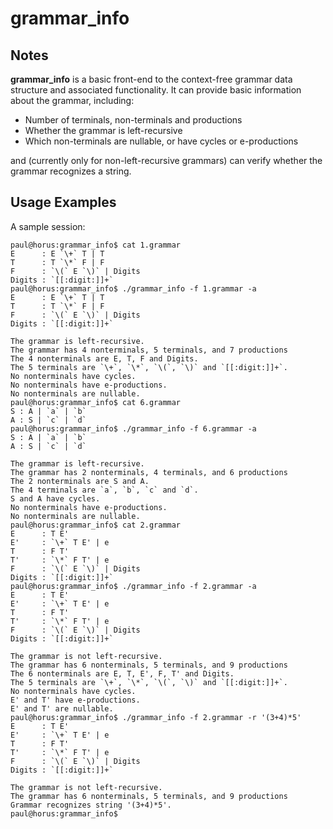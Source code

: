 # grammar_info

## Notes

**grammar_info** is a basic front-end to the context-free grammar data
structure and associated functionality. It can provide basic information
about the grammar, including:

* Number of terminals, non-terminals and productions
* Whether the grammar is left-recursive
* Which non-terminals are nullable, or have cycles or e-productions

and (currently only for non-left-recursive grammars) can verify whether the
grammar recognizes a string.

## Usage Examples

A sample session:

	paul@horus:grammar_info$ cat 1.grammar
	E      : E `\+` T | T
	T      : T `\*` F | F
	F      : `\(` E `\)` | Digits
	Digits : `[[:digit:]]+`
	paul@horus:grammar_info$ ./grammar_info -f 1.grammar -a
	E      : E `\+` T | T
	T      : T `\*` F | F
	F      : `\(` E `\)` | Digits
	Digits : `[[:digit:]]+`

	The grammar is left-recursive.
	The grammar has 4 nonterminals, 5 terminals, and 7 productions
	The 4 nonterminals are E, T, F and Digits.
	The 5 terminals are `\+`, `\*`, `\(`, `\)` and `[[:digit:]]+`.
	No nonterminals have cycles.
	No nonterminals have e-productions.
	No nonterminals are nullable.
	paul@horus:grammar_info$ cat 6.grammar
	S : A | `a` | `b`
	A : S | `c` | `d`
	paul@horus:grammar_info$ ./grammar_info -f 6.grammar -a
	S : A | `a` | `b`
	A : S | `c` | `d`

	The grammar is left-recursive.
	The grammar has 2 nonterminals, 4 terminals, and 6 productions
	The 2 nonterminals are S and A.
	The 4 terminals are `a`, `b`, `c` and `d`.
	S and A have cycles.
	No nonterminals have e-productions.
	No nonterminals are nullable.
	paul@horus:grammar_info$ cat 2.grammar
	E      : T E'
	E'     : `\+` T E' | e
	T      : F T'
	T'     : `\*` F T' | e
	F      : `\(` E `\)` | Digits
	Digits : `[[:digit:]]+`
	paul@horus:grammar_info$ ./grammar_info -f 2.grammar -a
	E      : T E'
	E'     : `\+` T E' | e
	T      : F T'
	T'     : `\*` F T' | e
	F      : `\(` E `\)` | Digits
	Digits : `[[:digit:]]+`

	The grammar is not left-recursive.
	The grammar has 6 nonterminals, 5 terminals, and 9 productions
	The 6 nonterminals are E, T, E', F, T' and Digits.
	The 5 terminals are `\+`, `\*`, `\(`, `\)` and `[[:digit:]]+`.
	No nonterminals have cycles.
	E' and T' have e-productions.
	E' and T' are nullable.
	paul@horus:grammar_info$ ./grammar_info -f 2.grammar -r '(3+4)*5'
	E      : T E'
	E'     : `\+` T E' | e
	T      : F T'
	T'     : `\*` F T' | e
	F      : `\(` E `\)` | Digits
	Digits : `[[:digit:]]+`

	The grammar is not left-recursive.
	The grammar has 6 nonterminals, 5 terminals, and 9 productions
	Grammar recognizes string '(3+4)*5'.
	paul@horus:grammar_info$ 

